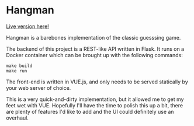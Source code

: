 # Hangman

[Live version here!](https://hangman.demelo.dev)

Hangman is a barebones implementation of the classic guesssing game.

The backend of this project is a REST-like API written in Flask. It runs on a Docker container which can be brought up with the following commands:
```
make build
make run
```

The front-end is written in VUE.js, and only needs to be served statically by your web server of choice.


This is a very quick-and-dirty implementation, but it allowed me to get my feet wet with VUE. Hopefully I'll have the time to polish this up a bit, there are plenty of features I'd like to add and the UI could definitely use an overhaul.
